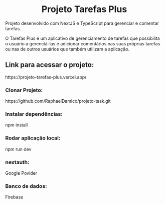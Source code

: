 
<h1 align="center">Projeto Tarefas Plus</h1>
Projeto desenvolvido com NextJS e TypeScript para gerenciar e comentar tarefas.

O Tarefas Plus é um aplicativo de gerenciamento de tarefas que possibilita o usuário a gerenciá-las e adicionar comentários nas suas próprias tarefas ou nas de outros usuários que também utilizam a aplicação. 

<h2>Link para acessar o projeto:</h2> https://projeto-tarefas-plus.vercel.app/

<h3>Clonar Projeto:</h3>  https://github.com/RaphaelDamico/projeto-task.git

<h3>Instalar dependências:</h3> npm install

<h3>Rodar aplicação local:</h3> npm run dev

<h3>nextauth:</h3> Google Povider

<h3>Banco de dados:</h3> Firebase




